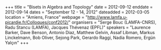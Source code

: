 +++
title = "Bisets in Algebra and Topology"
date = 2012-09-12
enddate = 2012-09-14
dates = "September 12 - 14, 2012"
dateadded = 2012-03-05
location = "Amiens, France"
webpage = "http://www.lamfa.u-picardie.fr/Colloques/conf2012/"
organisers = "Serge Bouc (LAMFA-CNRS), Radu Stancu (LAMFA), Jacques Thévenaz (EPFL)"
speakers = "Laurence Barker, Dave Benson, Antonio Diaz, Matthew Gelvin, Assaf Libman, Markus Linckelmann, Bob Oliver, Sejong Park, Gerardo Raggi, Nadia Romero, Ergün Yalçın"
+++
